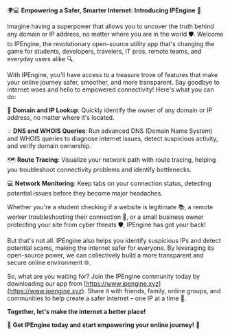🌍💻 **Empowering a Safer, Smarter Internet: Introducing IPEngine** 🚀

Imagine having a superpower that allows you to uncover the truth behind any domain or IP address, no matter where you are in the world 🛡️. Welcome to IPEngine, the revolutionary open-source utility app that's changing the game for students, developers, travelers, IT pros, remote teams, and everyday users alike 🔍.

With IPEngine, you'll have access to a treasure trove of features that make your online journey safer, smoother, and more transparent. Say goodbye to internet woes and hello to empowered connectivity! Here's what you can do:

🔹 **Domain and IP Lookup**: Quickly identify the owner of any domain or IP address, no matter where it's located.

💡 **DNS and WHOIS Queries**: Run advanced DNS (Domain Name System) and WHOIS queries to diagnose internet issues, detect suspicious activity, and verify domain ownership.

🗺️ **Route Tracing**: Visualize your network path with route tracing, helping you troubleshoot connectivity problems and identify bottlenecks.

💻 **Network Monitoring**: Keep tabs on your connection status, detecting potential issues before they become major headaches.

Whether you're a student checking if a website is legitimate 📚, a remote worker troubleshooting their connection 💼, or a small business owner protecting your site from cyber threats 🛡️, IPEngine has got your back!

But that's not all. IPEngine also helps you identify suspicious IPs and detect potential scams, making the internet safer for everyone. By leveraging its open-source power, we can collectively build a more transparent and secure online environment 🌐.

So, what are you waiting for? Join the IPEngine community today by downloading our app from [https://www.ipengine.xyz](https://www.ipengine.xyz). Share it with friends, family, online groups, and communities to help create a safer internet – one IP at a time 💪.

**Together, let's make the internet a better place!**

🌟 **Get IPEngine today and start empowering your online journey!** 📲